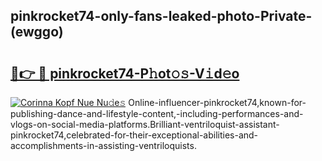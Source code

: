## pinkrocket74-only-fans​-leaked-photo​-Private-(ewggo)


# <h2><a href="https://mediaupload.pro?title=pinkrocket74&ref=git">🔗👉 🔴 pinkrocket74-P𝚑ot𝚘𝚜-V𝚒d𝚎o</a></h2>

[![Corinna Kopf Nue Nu𝚍e𝚜](https://i.imgur.com/0qMVB7G.gif)](https://mediaupload.pro?title=pinkrocket74&ref=git)
Online-influencer-pinkrocket74,known-for-publishing-dance-and-lifestyle-content,-including-performances-and-vlogs-on-social-media-platforms.Brilliant-ventriloquist-assistant-pinkrocket74,celebrated-for-their-exceptional-abilities-and-accomplishments-in-assisting-ventriloquists.  